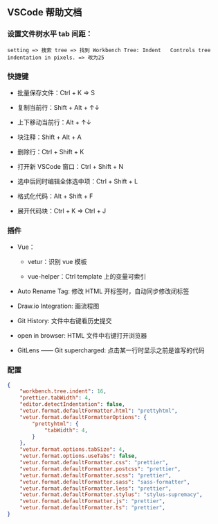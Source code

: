 ## VSCode 帮助文档

### 设置文件树水平 tab 间距：

```text
setting => 搜索 tree => 找到 Workbench Tree: Indent   Controls tree indentation in pixels. => 改为25
```

### 快捷键

- 批量保存文件：Ctrl + K => S

- 复制当前行：Shift + Alt + ↑↓

- 上下移动当前行：Alt + ↑↓

- 块注释：Shift + Alt + A

- 删除行：Ctrl + Shift + K

- 打开新 VSCode 窗口：Ctrl + Shift + N

- 选中后同时编辑全体选中项：Ctrl + Shift + L

- 格式化代码：Alt + Shift + F

- 展开代码块：Ctrl + K => Ctrl + J

### 插件

- Vue：

    - vetur：识别 vue 模板

    - vue-helper：Ctrl template 上的变量可索引

- Auto Rename Tag: 修改 HTML 开标签时，自动同步修改闭标签

- Draw.io Integration: 画流程图

- Git History: 文件中右键看历史提交

- open in browser: HTML 文件中右键打开浏览器

- GitLens —— Git supercharged: 点击某一行时显示之前是谁写的代码

### 配置

```json
{
    "workbench.tree.indent": 16,
    "prettier.tabWidth": 4,
    "editor.detectIndentation": false,
    "vetur.format.defaultFormatter.html": "prettyhtml",
    "vetur.format.defaultFormatterOptions": {
        "prettyhtml": {
            "tabWidth": 4,
        }
    },
    "vetur.format.options.tabSize": 4,
    "vetur.format.options.useTabs": false,
    "vetur.format.defaultFormatter.css": "prettier",
    "vetur.format.defaultFormatter.postcss": "prettier",
    "vetur.format.defaultFormatter.scss": "prettier",
    "vetur.format.defaultFormatter.sass": "sass-formatter",
    "vetur.format.defaultFormatter.less": "prettier",
    "vetur.format.defaultFormatter.stylus": "stylus-supremacy",
    "vetur.format.defaultFormatter.js": "prettier",
    "vetur.format.defaultFormatter.ts": "prettier",
}
```